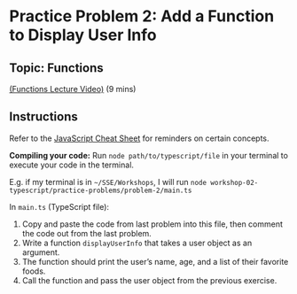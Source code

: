 # Practice Problem 2: Add a Function to Display User Info
## Topic: Functions
[(Functions Lecture Video)](https://www.youtube.com/watch?v=34xpwykL4Uc&list=PL4cUxeGkcC9gNhFQgS4edYLqP7LkZcFMN&index=6&ab_channel=NetNinja) (9 mins)

## Instructions
Refer to the [JavaScript Cheat Sheet](../../cheatSheet.js) for reminders on certain concepts.

**Compiling your code:** Run `node path/to/typescript/file` in your terminal to execute your code in the terminal.

E.g. if my terminal is in `~/SSE/Workshops`, I will run `node workshop-02-typescript/practice-problems/problem-2/main.ts`

In `main.ts` (TypeScript file):
1. Copy and paste the code from last problem into this file, then comment the code out from the last problem.
2. Write a function `displayUserInfo` that takes a user object as an argument.
3. The function should print the user’s name, age, and a list of their favorite foods.
4. Call the function and pass the user object from the previous exercise.